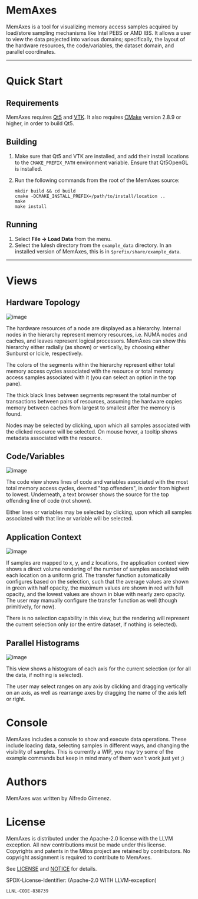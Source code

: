 # MemAxes

MemAxes is a tool for visualizing memory access samples
acquired by load/store sampling mechanisms like Intel PEBS or AMD
IBS. It allows a user to view the data projected into various domains;
specifically, the layout of the hardware resources, the
code/variables, the dataset domain, and parallel coordinates.

----

# Quick Start

## Requirements

MemAxes requires [Qt5](http://qt-project.org/qt5) and
[VTK](http://www.vtk.org).  It also requires
[CMake](http://www.cmake.org) version 2.8.9 or higher, in order to
build Qt5.

## Building

1. Make sure that Qt5 and VTK are installed, and add their install
   locations to the `CMAKE_PREFIX_PATH` environment variable. Ensure that Qt5OpenGL is installed.

2. Run the following commands from the root of the MemAxes source:
   ```
   mkdir build && cd build
   cmake -DCMAKE_INSTALL_PREFIX=/path/to/install/location ..
   make
   make install
   ```

## Running
1. Select **File &rarr; Load Data** from the menu.
2. Select the lulesh directory from the `example_data` directory.
   In an installed version of MemAxes, this is in `$prefix/share/example_data`.

----
# Views
## Hardware Topology
![image](images/topo.png)

The hardware resources of a node are displayed as a hierarchy.
Internal nodes in the hierarchy represent memory resources, i.e.
NUMA nodes and caches, and leaves represent logical processors.
MemAxes can show this hierarchy either radially (as shown) or vertically,
by choosing either Sunburst or Icicle, respectively.

The colors of the segments within the hierarchy represent either total
memory access cycles associated with the resource or total memory access
samples associated with it (you can select an option in the top pane).

The thick black lines between segments represent the total number of
transactions between pairs of resources, assuming the hardware copies
memory between caches from largest to smallest after the memory is found.

Nodes may be selected by clicking, upon which all samples associated
with the clicked resource will be selected. On mouse hover, a tooltip
shows metadata associated with the resource.

## Code/Variables
![image](images/code.png)

The code view shows lines of code and variables associated with the
most total memory access cycles, deemed "top offenders", in order from
highest to lowest. Underneath, a text browser shows the source for the
top offending line of code (not shown).

Either lines or variables may be selected by clicking, upon which all
samples associated with that line or variable will be selected.

## Application Context
![image](images/application.png)

If samples are mapped to x, y, and z locations, the application
context view shows a direct volume rendering of the number of samples
associated with each location on a uniform grid. The transfer function
automatically configures based on the selection, such that the average
values are shown in green with half opacity, the maximum values are
shown in red with full opacity, and the lowest values are shown in
blue with nearly zero opacity. The user may manually configure the
transfer function as well (though primitively, for now).

There is no selection capability in this view, but the rendering will
represent the current selection only (or the entire dataset, if
nothing is selected).

## Parallel Histograms
![image](images/pcoords.png)

This view shows a histogram of each axis for the current selection (or
for all the data, if nothing is selected).

The user may select ranges on any axis by clicking and dragging
vertically on an axis, as well as rearrange axes by dragging the name
of the axis left or right.

# Console

MemAxes includes a console to show and execute data operations. These
include loading data, selecting samples in different ways, and
changing the visibility of samples. This is currently a WIP, you may
try some of the example commands but keep in mind many of them won't
work just yet ;)

# Authors

MemAxes was written by Alfredo Gimenez.

# License

MemAxes is distributed under the Apache-2.0 license with the LLVM exception.
All new contributions must be made under this license. Copyrights and patents
in the Mitos project are retained by contributors. No copyright assignment is
required to contribute to MemAxes.

See [LICENSE](https://github.com/llnl/memaxes/blob/main/LICENSE) and
[NOTICE](https://github.com/llnl/memaxes/blob/main/NOTICE) for details.

SPDX-License-Identifier: (Apache-2.0 WITH LLVM-exception)

`LLNL-CODE-838739`
